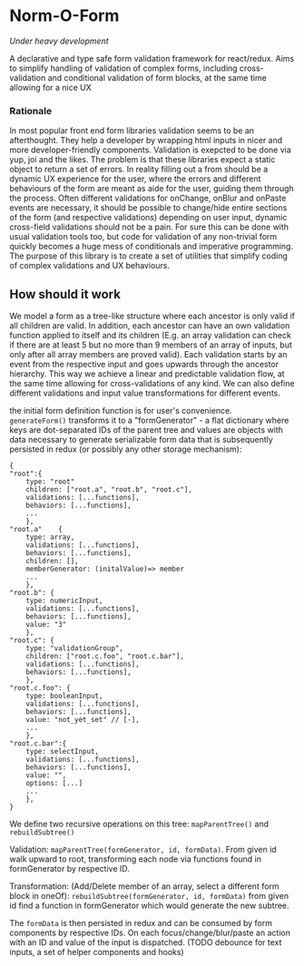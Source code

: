 # Norm-O-Form
_Under heavy development_

A declarative and type safe form validation framework for react/redux. 
Aims to simplify handling of validation of complex forms, including cross-validation and conditional validation of form blocks, at the same time allowing for a nice UX

### Rationale

In most popular front end form libraries validation seems to be an afterthought. They help a developer by wrapping html inputs in nicer and more developer-friendly components. Validation is exepcted to be done via yup, joi and the likes. 
The problem is that these libraries expect a static object to return a set of errors. In reality filling out a from should be a dynamic UX experience for the user, where the errors and different behaviours of the form are meant as aide for the user, guiding them through the process. Often different validations for onChange, onBlur and onPaste events are necessary, it should be possible to change/hide entire sections of the form (and respective validations) depending on user input, dynamic cross-field validations should not be a pain. For sure this can be done with usual validation tools too, but code for validation of any non-trivial form quickly becomes a huge mess of conditionals and imperative programming. The purpose of this library is to create a set of utilities that simplify coding of complex validations and UX behaviours.   


## How should it work
We model a form as a tree-like structure where each ancestor is only valid if all children are valid. In addition, each ancestor can have an own validation function applied to itself and its children (E.g. an array validation can check if there are at least 5 but no more than 9 members of an array of inputs, but only after all array members are proved valid). Each validation starts by an event from the respective input and goes upwards through the ancestor hierarchy. This way we achieve a linear and predictable validation flow, at the same time allowing for cross-validations of any kind. We can also define different validations and input value transformations for different events.   

the initial form definition function is for user's convenience.  
`generateForm()` transforms it to a "formGenerator" - a flat dictionary where keys are dot-separated IDs of the parent tree and values are objects with data necessary to generate serializable form data that is subsequently persisted in redux (or possibly any other storage mechanism):
```
{
"root":{
    type: "root"
    children: ["root.a", "root.b", "root.c"],
    validations: [...functions],
    behaviors: [...functions],
    ...
    },
"root.a"    {
    type: array,
    validations: [...functions],
    behaviors: [...functions],
    children: [],
    memberGenerator: (initalValue)=> member
    ...
    },
"root.b": {
    type: numericInput,
    validations: [...functions],
    behaviors: [...functions],
    value: "3"
    },
"root.c": { 
    type: "validationGroup",
    children: ["root.c.foo", "root.c.bar"],
    validations: [...functions],
    behaviors: [...functions],
    },
"root.c.foo": {
    type: booleanInput,
    validations: [...functions],
    behaviors: [...functions],
    value: "not_yet_set" // [-],
    ...
    },
"root.c.bar":{
    type: selectInput,
    validations: [...functions],
    behaviors: [...functions],
    value: "",
    options: [...]
    ...
    },
}

```

We define two recursive operations on this tree: `mapParentTree()` and `rebuildSubtree()`

Validation: `mapParentTree(formGenerator, id, formData)`. From given id walk upward to root, transforming each node via functions found in formGenerator by respective ID.

Transformation: (Add/Delete member of an array, select a different form block in oneOf): `rebuildSubtree(formGenerator, id, formData)` from given id find a function in formGenerator which would generate the new subtree.

The `formData` is then persisted in redux and can be consumed by form components by respective IDs. On each focus/change/blur/paste an action with an ID and value of the input is dispatched. (TODO debounce for text inputs, a set of helper components and hooks)  


